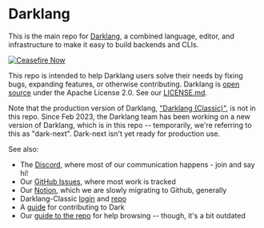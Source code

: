 # Darklang

This is the main repo for [Darklang](https://darklang.com), a combined language, editor,
and infrastructure to make it easy to build backends and CLIs.

[![Ceasefire Now](https://badge.techforpalestine.org/ceasefire-now)](https://techforpalestine.org/learn-more)

This repo is intended to help Darklang users solve their needs by fixing bugs,
expanding features, or otherwise contributing. Darklang is [open source](https://blog.darklang.com/TODO)
under the Apache License 2.0. See our [LICENSE.md](https://github.com/darklang/dark/blob/main/LICENSE.md).

Note that the production version of Darklang, ["Darklang (Classic)"](https://github.com/darklang/classic-dark),
is not in this repo. Since Feb 2023, the Darklang team has been working on a new version of Darklang,
which is in this repo -- temporarily, we're referring to this as "dark-next".
Dark-next isn't yet ready for production use.

See also:

- The [Discord](https://darklang.com/discord-invite), where most of our communication happens - join and say hi!
- Our [GitHub Issues](https://github.com/darklang/dark/issues), where most work is tracked
- Our [Notion](https://darklang.com/magicbox), which we are slowly migrating to Github, generally
- Darklang-Classic [login](https://darklang.com/login) and [repo](https://github.com/darklang/classic-dark)
- A [guide](/CONTRIBUTING.md) for contributing to Dark
- Our [guide to the repo](https://docs.darklang.com/contributing/repo-layout) for help browsing -- though, it's a bit outdated
